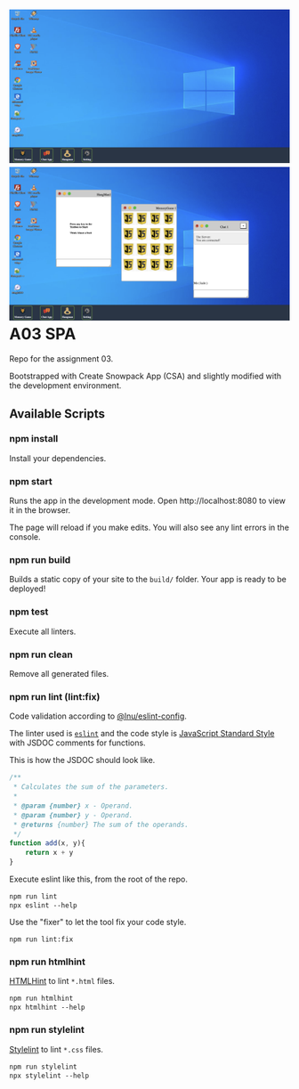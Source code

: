 
![](public/img/screen.png)
![](public/img/screen-and-windows.png)
A03 SPA
======================

Repo for the assignment 03.

Bootstrapped with Create Snowpack App (CSA) and slightly modified with the development environment.



Available Scripts
----------------------


### npm install

Install your dependencies.



### npm start

Runs the app in the development mode.
Open http://localhost:8080 to view it in the browser.

The page will reload if you make edits.
You will also see any lint errors in the console.



### npm run build

Builds a static copy of your site to the `build/` folder.
Your app is ready to be deployed!



### npm test

Execute all linters.



### npm run clean

Remove all generated files.



### npm run lint (lint:fix)

Code validation according to [@lnu/eslint-config](https://www.npmjs.com/package/@lnu/eslint-config).

The linter used is [`eslint`](https://eslint.org/) and the code style is [JavaScript Standard Style](https://standardjs.com/rules.html) with JSDOC comments for functions.

This is how the JSDOC should look like.

```javascript
/**
 * Calculates the sum of the parameters.
 *
 * @param {number} x - Operand.
 * @param {number} y - Operand.
 * @returns {number} The sum of the operands.
 */
function add(x, y){
    return x + y
}
```

Execute eslint like this, from the root of the repo.

```
npm run lint
npx eslint --help
```

Use the "fixer" to let the tool fix your code style.

```
npm run lint:fix
```



### npm run htmlhint

[HTMLHint](https://htmlhint.com/) to lint `*.html` files.

```
npm run htmlhint
npx htmlhint --help
```



### npm run stylelint

[Stylelint](https://stylelint.io/) to lint `*.css` files.

```
npm run stylelint
npx stylelint --help
```
